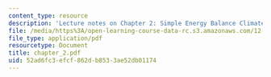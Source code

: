 ```yaml
---
content_type: resource
description: 'Lecture notes on Chapter 2: Simple Energy Balance Climate Models.'
file: /media/https%3A/open-learning-course-data-rc.s3.amazonaws.com/12-810-dynamics-of-the-atmosphere-spring-2008/52ad6fc3efcf862db8533ae52db01174_chapter_2.pdf
file_type: application/pdf
resourcetype: Document
title: chapter_2.pdf
uid: 52ad6fc3-efcf-862d-b853-3ae52db01174
---
```


